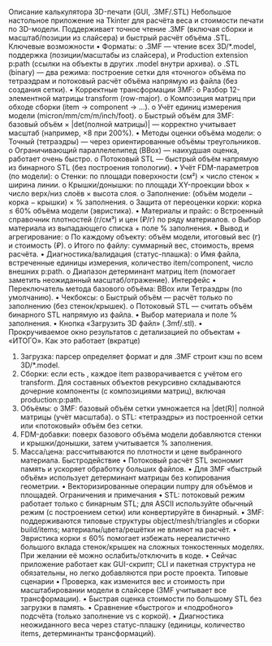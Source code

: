Описание калькулятора 3D-печати (GUI, .3MF/.STL)
Небольшое настольное приложение на Tkinter для расчёта веса и стоимости печати по 3D-модели. Поддерживает точное чтение .3MF (включая сборки и масштаб/позиции из слайсера) и быстрый расчёт объёма .STL.
Ключевые возможности
•	Форматы:
o	.3MF — чтение всех 3D/*.model, поддержка <build><item> (позиции/масштабы из слайсера), и Production extension p:path (ссылки на объекты в других .model внутри архива).
o	.STL (binary) — два режима: построение сетки для «точного» объёма по тетраэдрам и потоковый расчёт объёма напрямую из файла (без создания сетки).
•	Корректные трансформации 3MF:
o	Разбор 12-элементной матрицы transform (row-major).
o	Композиция матриц при обходе сборки (item → component → …).
o	Учёт единиц измерения модели (micron/mm/cm/m/inch/foot).
o	Быстрый объём для 3MF: базовый объём × |det(полной матрицы)| — корректно учитывает масштаб (например, ×8 при 200%).
•	Методы оценки объёма модели:
o	Точный (тетраэдры) — через ориентированные объёмы треугольников.
o	Ограничивающий параллелепипед (BBox) — наихудшая оценка, работает очень быстро.
o	Потоковый STL — быстрый объём напрямую из бинарного STL (без построения топологии).
•	Учёт FDM-параметров (по модели):
o	Стенки: по площади поверхности (см²) × число стенок × ширина линии.
o	Крышки/донышки: по площади XY-проекции bbox × число верх/низ слоёв × высота слоя.
o	Заполнение: (объём модели − корка − крышки) × % заполнения.
o	Защита от переоценки корки: корка ≤ 60% объёма модели (эвристика).
•	Материалы и прайс:
o	Встроенный справочник плотностей (г/см³) и цен (₽/г) по ряду материалов.
o	Выбор материала из выпадающего списка + поле % заполнения.
•	Вывод и агрегирование:
o	По каждому объекту: объём модели, итоговый вес (г) и стоимость (₽).
o	Итого по файлу: суммарный вес, стоимость, время расчёта.
•	Диагностика/валидация (статус-плашка):
o	Имя файла, встреченные единицы измерения, количество item/component, число внешних p:path.
o	Диапазон детерминант матриц item (помогает заметить неожиданный масштаб/отражение).
Интерфейс
•	Переключатель метода базового объёма: BBox или Тетраэдры (по умолчанию).
•	Чекбоксы:
o	Быстрый объём — расчёт только по заполнению (без стенок/крышек).
o	Потоковый STL — считать объём бинарного STL напрямую из файла.
•	Выбор материала и поле % заполнения.
•	Кнопка «Загрузить 3D файл» (.3mf/.stl).
•	Прокручиваемое окно результатов с детализацией по объектам + «ИТОГО».
Как это работает (вкратце)
1.	Загрузка: парсер определяет формат и для .3MF строит кэш по всем 3D/*.model.
2.	Сборки: если есть <build><item>, каждое item разворачивается с учётом его transform. Для составных объектов рекурсивно складываются дочерние компоненты (с композициями матриц), включая production:p:path.
3.	Объёмы:
o	3MF: базовый объём сетки умножается на |det(R)| полной матрицы (учёт масштаба).
o	STL: «тетраэдры» из построенной сетки или «потоковый» объём без сетки.
4.	FDM-добавки: поверх базового объёма модели добавляются стенки и крышки/донышки, затем учитывается % заполнения.
5.	Масса/цена: рассчитываются по плотности и цене выбранного материала.
Быстродействие
•	Потоковый расчёт STL экономит память и ускоряет обработку больших файлов.
•	Для 3MF «быстрый объём» использует детерминант матрицы без копирования геометрии.
•	Векторизированные операции numpy для объёмов и площадей.
Ограничения и примечания
•	STL: потоковый режим работает только с бинарным STL; для ASCII используйте обычный режим (с построением сетки) или конвертируйте в бинарный.
•	3MF: поддерживаются типовые структуры object/mesh/triangles и сборки build/items; материалы/цвета/решётки не влияют на расчёт.
•	Эвристика корки ≤ 60% помогает избежать нереалистично большого вклада стенок/крышек на сложных тонкостенных моделях. При желании её можно ослабить/отключить в коде.
•	Сейчас приложение работает как GUI-скрипт; CLI и пакетная структура не обязательны, но легко добавляются при росте проекта.
Типовые сценарии
•	Проверка, как изменится вес и стоимость при масштабировании модели в слайсере (3MF учитывает все трансформации).
•	Быстрая оценка стоимости по большому STL без загрузки в память.
•	Сравнение «быстрого» и «подробного» подсчёта (только заполнение vs с коркой).
•	Диагностика неожиданного веса через статус-плашку (единицы, количество items, детерминанты трансформаций).

